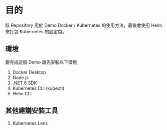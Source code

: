 # 目的

該 Repository 用於 Demo Docker / Kubernetes 的使用方法，最後會使用 Helm 來打包 Kubernetes 的設定檔。

## 環境
要完成這個 Demo 請先安裝以下環境

1. Docker Desktop
2. Node.js
3. .NET 6 SDK
4. Kubernetes CLI (kubectl)
5. Helm CLI

## 其他建議安裝工具

1. Kubernetes Lens

